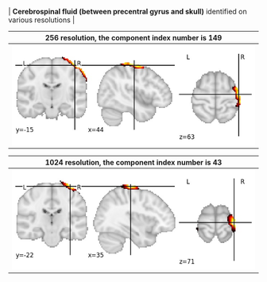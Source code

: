 


| **Cerebrospinal fluid (between precentral gyrus and skull)** identified on various resolutions |

| 256 resolution, the component index number is 149|  
|:---:|  
| ![Component 256](../256/final/149.jpg "From component 256: Cerebrospinal fluid (between precentral gyrus and skull)") |

| 1024 resolution, the component index number is 43|  
|:---:|  
| ![Component 1024](../1024/final/43.jpg "From component 1024: Cerebrospinal fluid (between precentral gyrus and skull)") |